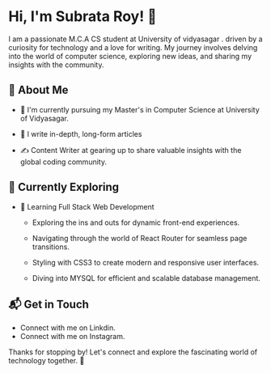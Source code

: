 # Hi, I'm Subrata Roy! 👋

I am a passionate M.C.A CS student at University of vidyasagar .
driven by a curiosity for technology and a love for writing. My journey involves delving into the world of computer science, exploring new ideas, and sharing my insights with the community.

## 🚀 About Me

- 🔭 I'm currently pursuing my Master's in Computer Science at   University of Vidyasagar.
- 📝 I write in-depth, long-form articles 

- ✍️ Content Writer at  gearing up to share valuable insights with the global coding community.

## 🌱 Currently Exploring

- 🚀 Learning Full Stack Web Development
  - Exploring the ins and outs for dynamic front-end experiences.
  - Navigating through the world of React Router for seamless page transitions.
  - Styling with  CSS3 to create modern and responsive user interfaces.
  
  - Diving into MYSQL for efficient and scalable database  management.

## 📬 Get in Touch

- Connect with me on Linkdin.
- Connect with me on Instagram.

Thanks for stopping by! Let's connect and explore the fascinating world of technology together. 🚀
<!--

Here are some ideas to get you started:

- 🔭 I’m currently working on ...
- 🌱 I’m currently learning ...
- 👯 I’m looking to collaborate on …
- 🤔 I’m looking for help with ...
- 💬 Ask me about ...
- 📫 How to reach me: …
- 😄 Pronouns: ...
- ⚡ Fun fact: ...
-->



